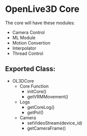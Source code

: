 # OpenLive3D Core

The core will have these modules:
 - Camera Control
 - ML Module
 - Motion Convertion
 - Interpolator
 - Thread Control

## Exported Class:
 - OL3DCore
   - Core Function
     - initCore()
     - getVRMMovement()
   - Logs
     - getCoreLog()
     - getPoI()
   - Camera
     - setVideoStream(device_id)
     - getCameraFrame()
